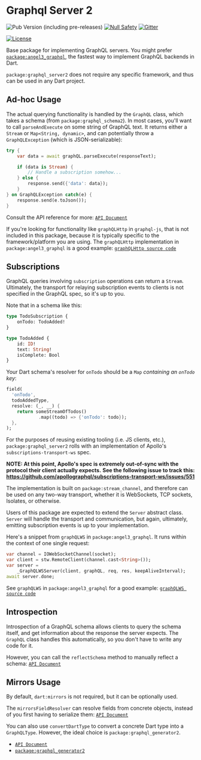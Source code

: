 # Graphql Server 2

![Pub Version (including pre-releases)](https://img.shields.io/pub/v/graphql_server2?include_prereleases)
[![Null Safety](https://img.shields.io/badge/null-safety-brightgreen)](https://dart.dev/null-safety)
[![Gitter](https://img.shields.io/gitter/room/nwjs/nw.js.svg)](https://gitter.im/angel_dart/discussion)

[![License](https://img.shields.io/github/license/dukefirehawk/graphql_dart)](https://github.com/dukefirehawk/graphql_dart/LICENSE)

Base package for implementing GraphQL servers.
You might prefer [`package:angel3_graphql`](https://github.com/dukefirehawk/graphql_dart/tree/master/angel_graphql),
the fastest way to implement GraphQL backends in Dart.

`package:graphql_server2` does not require any specific
framework, and thus can be used in any Dart project.

## Ad-hoc Usage

The actual querying functionality is handled by the `GraphQL` class, which takes a schema (from `package:graphql_schema2`). In most cases, you'll want to call `parseAndExecute` on some string of GraphQL text. It returns either a `Stream` or `Map<String, dynamic>`, and can potentially throw a `GraphQLException` (which is JSON-serializable):

```dart
try {
    var data = await graphQL.parseExecute(responseText);

    if (data is Stream) {
        // Handle a subscription somehow...
    } else {
        response.send({'data': data});
    }
} on GraphQLException catch(e) {
    response.send(e.toJson());
}
```

Consult the API reference for more: [`API Document`](https://pub.dev/documentation/graphql_server2/latest/graphql_server2/GraphQL/parseAndExecute.html)

If you're looking for functionality like `graphQLHttp` in `graphql-js`, that is not included in this package, because it is typically specific to the framework/platform you are using. The `graphQLHttp` implementation in `package:angel3_graphql` is
a good example: [`graphQLHttp source code`](https://github.com/dukefirehawk/graphql_dart/tree/master/angel_graphql/lib/src/graphql_http.dart)

## Subscriptions

GraphQL queries involving `subscription` operations can return
a `Stream`. Ultimately, the transport for relaying subscription
events to clients is not specified in the GraphQL spec, so it's
up to you.

Note that in a schema like this:

```graphql
type TodoSubscription {
    onTodo: TodoAdded!
}

type TodoAdded {
    id: ID!
    text: String!
    isComplete: Bool
}
```

Your Dart schema's resolver for `onTodo` should be
a `Map` *containing an `onTodo` key*:

```dart
field(
  'onTodo',
  todoAddedType,
  resolve: (_, __) {
    return someStreamOfTodos()
            .map((todo) => {'onTodo': todo});
  },
);
```

For the purposes of reusing existing tooling (i.e. JS clients, etc.),
`package:graphql_server2` rolls with an implementation of Apollo's
`subscriptions-transport-ws` spec.

**NOTE: At this point, Apollo's spec is extremely out-of-sync with the protocol their client actually expects.**
**See the following issue to track this:**
**<https://github.com/apollographql/subscriptions-transport-ws/issues/551>**

The implementation is built on `package:stream_channel`, and
therefore can be used on any two-way transport, whether it is
WebSockets, TCP sockets, Isolates, or otherwise.

Users of this package are expected to extend the `Server`
abstract class. `Server` will handle the transport and communication,
but again, ultimately, emitting subscription events is up to your
implementation.

Here's a snippet from `graphQLWS` in `package:angel3_graphql`.
It runs within the context of one single request:

```dart
var channel = IOWebSocketChannel(socket);
var client = stw.RemoteClient(channel.cast<String>());
var server =
    _GraphQLWSServer(client, graphQL, req, res, keepAliveInterval);
await server.done;
```

See `graphQLWS` in `package:angel3_graphql` for a good example: [`graphQLWS source code`](
https://github.com/dukefirehawk/graphql_dart/tree/master/angel_graphql/lib/src/graphql_ws.dart)

## Introspection

Introspection of a GraphQL schema allows clients to query the schema itself,
and get information about the response the server expects. The `GraphQL`
class handles this automatically, so you don't have to write any code for it.

However, you can call the `reflectSchema` method to manually reflect a schema: [`API Document`](https://pub.dev/documentation/graphql_server2/latest/introspection/reflectSchema.html)

## Mirrors Usage

By default, `dart:mirrors` is not required, but it can be optionally used.

The `mirrorsFieldResolver` can resolve fields from concrete objects, instead of you
first having to serialize them: [`API Document`](https://pub.dev/documentation/graphql_server2/latest/graphql_server2.mirrorsmirrorsFieldResolver.html)

You can also use `convertDartType` to convert a concrete Dart type into a `GraphQLType`. However, the ideal choice is `package:graphql_generator2`.

* [`API Document`](https://pub.dev/documentation/graphql_server2/latest/graphql_server2/mirrors/convertDartType.html)
* [`package:graphql_generator2`](https://pub.dev/packages/graphql_generator2)

